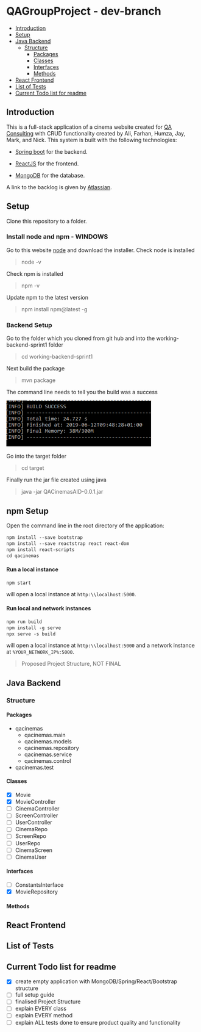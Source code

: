 # QAGroupProject -   dev-branch

 * [Introduction](#introduction)
 * [Setup](#setup)
 * [Java Backend](#java-backend)
   + [Structure](#structure)
     - [Packages](#packages)
     - [Classes](#classes)
     - [Interfaces](#interfaces)
     - [Methods](#methods)
 * [React Frontend](#react-frontend)
 * [List of Tests](#list-of-tests)
 * [Current Todo list for readme](#current-todo-list-for-readme)

## Introduction
This is a full-stack application of a cinema website created for [QA Consulting](https://consulting.qa.com/) with CRUD functionality created by Ali, Farhan, Humza, Jay, Mark, and Nick. This system is built with the following technologies:

- [Spring boot](https://spring.io/projects/spring-boot) for the backend.

- [ReactJS](https://reactjs.org/) for the frontend.

- [MongoDB](https://www.mongodb.com/) for the database.

A link to the backlog is given by [Atlassian](https://qacacademypurple.atlassian.net/secure/RapidBoard.jspa?rapidView=29&projectKey=CL2&view=planning.nodetail&selectedIssue=CL2-5).

## Setup
Clone this repository to a folder.
### Install node and npm - WINDOWS
Go to this website [node](https://nodejs.org/en/) and download the installer. Check node is installed 
> node -v

Check npm is installed
> npm -v

Update npm to the latest version
> npm install npm@latest -g

### Backend Setup
Go to the folder which you cloned from git hub and into the working-backend-sprint1 folder

> cd working-backend-sprint1

Next build the package

> mvn package

The command line needs to tell you the build was a success

![alt text](https://github.com/H-Yous/QAGroupProject/blob/dev-branch-booking/buildsuccess.PNG)

Go into the target folder

> cd target

Finally run the jar file created using java

> java -jar QACinemasAID-0.0.1.jar

## npm Setup
Open the command line in the root directory of the application:
```
npm install --save bootstrap
npm install --save reactstrap react react-dom
npm install react-scripts
cd qacinemas
```

#### Run a local instance
```
npm start
```
will open a local instance at `http:\\localhost:5000`. 
#### Run local and network instances
```
npm run build
npm install -g serve
npx serve -s build
```
will open a local instance at `http:\\localhost:5000` and a network instance at `%YOUR_NETWORK_IP%:5000`.
> Proposed Project Structure, NOT FINAL
## Java Backend
### Structure
#### Packages
* qacinemas
  * qacinemas.main
  * qacinemas.models
  * qacinemas.repository
  * qacinemas.service
  * qacinemas.control
* qacinemas.test
#### Classes
* [x] Movie
* [x] MovieController
* [ ] CinemaController
* [ ] ScreenController
* [ ] UserController
* [ ] CinemaRepo
* [ ] ScreenRepo
* [ ] UserRepo
* [ ] CinemaScreen
* [ ] CinemaUser
#### Interfaces
* [ ] ConstantsInterface
* [x] MovieRepository
#### Methods
## React Frontend
## List of Tests
## Current Todo list for readme
- [x] create empty application with MongoDB/Spring/React/Bootstrap structure
- [ ] full setup guide
- [ ] finalised Project Structure
- [ ] explain EVERY class
- [ ] explain EVERY method
- [ ] explain ALL tests done to ensure product quality and functionality
